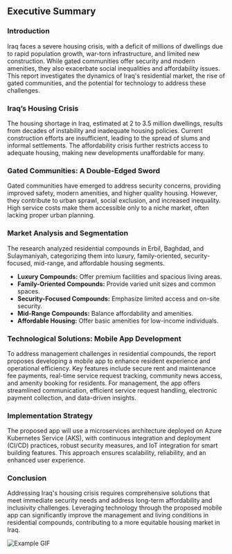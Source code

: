 ## Executive Summary

### Introduction
Iraq faces a severe housing crisis, with a deficit of millions of dwellings due to rapid population growth, war-torn infrastructure, and limited new construction. While gated communities offer security and modern amenities, they also exacerbate social inequalities and affordability issues. This report investigates the dynamics of Iraq's residential market, the rise of gated communities, and the potential for technology to address these challenges.

### Iraq’s Housing Crisis
The housing shortage in Iraq, estimated at 2 to 3.5 million dwellings, results from decades of instability and inadequate housing policies. Current construction efforts are insufficient, leading to the spread of slums and informal settlements. The affordability crisis further restricts access to adequate housing, making new developments unaffordable for many.

### Gated Communities: A Double-Edged Sword
Gated communities have emerged to address security concerns, providing improved safety, modern amenities, and higher quality housing. However, they contribute to urban sprawl, social exclusion, and increased inequality. High service costs make them accessible only to a niche market, often lacking proper urban planning.

### Market Analysis and Segmentation
The research analyzed residential compounds in Erbil, Baghdad, and Sulaymaniyah, categorizing them into luxury, family-oriented, security-focused, mid-range, and affordable housing segments.

- **Luxury Compounds:** Offer premium facilities and spacious living areas.
- **Family-Oriented Compounds:** Provide varied unit sizes and common spaces.
- **Security-Focused Compounds:** Emphasize limited access and on-site security.
- **Mid-Range Compounds:** Balance affordability and amenities.
- **Affordable Housing:** Offer basic amenities for low-income individuals.

### Technological Solutions: Mobile App Development
To address management challenges in residential compounds, the report proposes developing a mobile app to enhance resident experience and operational efficiency. Key features include secure rent and maintenance fee payments, real-time service request tracking, community news access, and amenity booking for residents. For management, the app offers streamlined communication, efficient service request handling, electronic payment collection, and data-driven insights.

### Implementation Strategy
The proposed app will use a microservices architecture deployed on Azure Kubernetes Service (AKS), with continuous integration and deployment (CI/CD) practices, robust security measures, and IoT integration for smart building features. This approach ensures scalability, reliability, and an enhanced user experience.

### Conclusion
Addressing Iraq's housing crisis requires comprehensive solutions that meet immediate security needs and address long-term affordability and inclusivity challenges. Leveraging technology through the proposed mobile app can significantly improve the management and living conditions in residential compounds, contributing to a more equitable housing market in Iraq.

![Example GIF](https://raw.githubusercontent.com/husseinahmed-dev/KAPITA_Research-Analyst-Assignment/main/1718807887307.gif)
